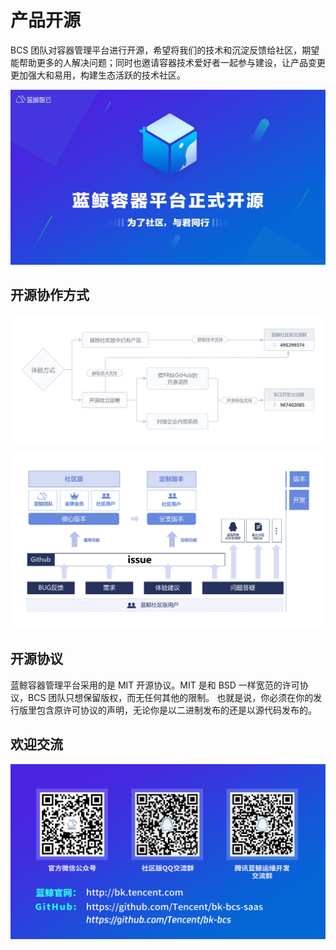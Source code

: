 # 产品开源

BCS 团队对容器管理平台进行开源，希望将我们的技术和沉淀反馈给社区，期望能帮助更多的人解决问题；同时也邀请容器技术爱好者一起参与建设，让产品变更更加强大和易用，构建生态活跃的技术社区。

![](media/15675818335780.jpg)

## 开源协作方式

![](media/15675821906996.jpg)

![](media/15675821980466.jpg)

## 开源协议
蓝鲸容器管理平台采用的是 MIT 开源协议。MIT 是和 BSD 一样宽范的许可协议，BCS 团队只想保留版权，而无任何其他的限制。 也就是说，你必须在你的发行版里包含原许可协议的声明，无论你是以二进制发布的还是以源代码发布的。

## 欢迎交流

![开源二维码](media/%E5%BC%80%E6%BA%90%E4%BA%8C%E7%BB%B4%E7%A0%81.png)
